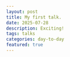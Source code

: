 ```yaml
---
layout: post
title: My first talk.
date: 2025-07-28 
description: Exciting!
tags: talks
categories: day-to-day
featured: true
---
```


